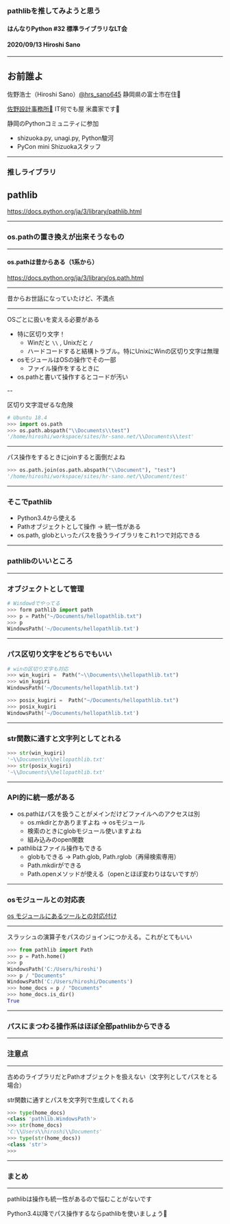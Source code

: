 ### pathlibを推してみようと思う

#### はんなりPython #32 標準ライブラリなLT会

#### 2020/09/13 Hiroshi Sano

---

## お前誰よ

佐野浩士（Hiroshi Sano）[@hrs_sano645](https://twitter.com/hrs_sano645)
静岡県の富士市在住🗻

[佐野設計事務所🚗](https://sano-design.info) IT何でも屋
米農家です🌾

静岡のPythonコミュニティに参加
- shizuoka.py, unagi.py, Python駿河
- PyCon mini Shizuokaスタッフ

---

### 推しライブラリ

## pathlib

https://docs.python.org/ja/3/library/pathlib.html

---

### os.pathの置き換えが出来そうなもの

---

#### os.pathは昔からある（1系から）

https://docs.python.org/ja/3/library/os.path.html

---

昔からお世話になっていたけど、不満点

---

OSごとに扱いを変える必要がある

- 特に区切り文字！
  - Winだと `\\` , Unixだと `/`
  - ハードコードすると結構トラブル。特にUnixにWinの区切り文字は無理
- osモジュールはOSの操作でその一部
  - ファイル操作をするときに
- os.pathと書いて操作するとコードが汚い

--

区切り文字混ぜるな危険

```python
# Ubuntu 18.4
>>> import os.path
>>> os.path.abspath("\\Documents\\test")
'/home/hiroshi/workspace/sites/hr-sano.net/\\Documents\\test'
```

---

パス操作をするときにjoinすると面倒だよね

```python
>>> os.path.join(os.path.abspath("\\Document"), "test")
'/home/hiroshi/workspace/sites/hr-sano.net/\\Document/test'
```

---

### そこでpathlib

- Python3.4から使える
- Pathオブジェクトとして操作 -> 統一性がある
- os.path, globといったパスを扱うライブラリをこれ1つで対応できる

---

### pathlibのいいところ

---

### オブジェクトとして管理

```python
# Windowdでやってる
>>> form pathlib import path
>>> p = Path("~/Documents/hellopathlib.txt")
>>> p
WindowsPath('~/Documents/hellopathlib.txt')
```

---

### パス区切り文字をどちらでもいい

```python
# winの区切り文字も対応
>>> win_kugiri =  Path("~\\Documents\\hellopathlib.txt")
>>> win_kugiri
WindowsPath('~/Documents/hellopathlib.txt')

>>> posix_kugiri =  Path("~/Documents/hellopathlib.txt")
>>> posix_kugiri
WindowsPath('~/Documents/hellopathlib.txt')

```

---

### str関数に通すと文字列としてとれる

```python
>>> str(win_kugiri)
'~\\Documents\\hellopathlib.txt'
>>> str(posix_kugiri)
'~\\Documents\\hellopathlib.txt'
```

---

### API的に統一感がある

- os.pathはパスを扱うことがメインだけどファイルへのアクセスは別
  - os.mkdirとかありますよね -> osモジュール
  - 検索のときにglobモジュール使いますよね
  - 組み込みのopen関数
- pathlibはファイル操作もできる
  - globもできる -> Path.glob, Path.rglob（再帰検索専用）
  - Path.mkdirができる
  - Path.openメソッドが使える（openとほぼ変わりはないですが）

---

### osモジュールとの対応表

[os モジュールにあるツールとの対応付け](https://docs.python.org/ja/3/library/pathlib.html#correspondence-to-tools-in-the-os-module)

---

スラッシュの演算子をパスのジョインにつかえる。これがとてもいい

```python
>>> from pathlib import Path
>>> p = Path.home()
>>> p
WindowsPath('C:/Users/hiroshi')
>>> p / "Documents"
WindowsPath('C:/Users/hiroshi/Documents')
>>> home_docs = p / "Documents"
>>> home_docs.is_dir()
True
```

---

### パスにまつわる操作系はほぼ全部pathlibからできる

---

### 注意点

---

古めのライブラリだとPathオブジェクトを扱えない（文字列としてパスをとる場合）

str関数に通すとパスを文字列で生成してくれる

```python
>>> type(home_docs)
<class 'pathlib.WindowsPath'>
>>> str(home_docs)       
'C:\\Users\\hiroshi\\Documents'
>>> type(str(home_docs))
<class 'str'>
>>>
```

---

### まとめ

---

pathlibは操作も統一性があるので悩むことがないです

Python3.4以降でパス操作するならpathlibを使いましょう💪
